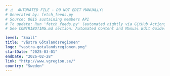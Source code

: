 ```yaml
---
# ⚠️  AUTOMATED FILE - DO NOT EDIT MANUALLY!
# Generated by: fetch_feeds.py
# Source: QGIS sustaining members API
# To update: Run 'fetch_feeds.py' (automated nightly via GitHub Actions)
# See CONTRIBUTING.md section: Automated Content and Manual Edit Guidelines

level: "Small"
title: "Västra Götalandsregionen"
logo: "vastra-gotalandsregionen.png"
startDate: "2025-03-01"
endDate: "2026-02-28"
link: "http://www.vgregion.se/"
country: "Sweden"
---
```

